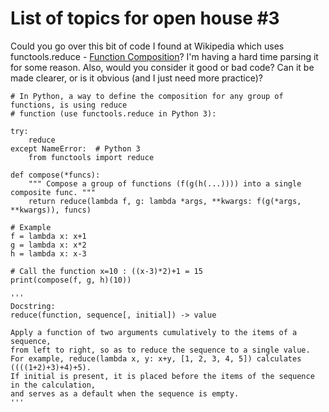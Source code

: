 # List of topics for open house #3

Could you go over this bit of code I found at Wikipedia which uses functools.reduce - [Function Composition](https://en.wikipedia.org/wiki/Function_composition_(computer_science))? I'm having a hard time parsing it for some reason.
Also, would you consider it good or bad code? Can it be made clearer, or is it obvious (and I just need more practice)?

```
# In Python, a way to define the composition for any group of functions, is using reduce 
# function (use functools.reduce in Python 3):

try:
    reduce
except NameError:  # Python 3
    from functools import reduce

def compose(*funcs):
    """ Compose a group of functions (f(g(h(...)))) into a single composite func. """
    return reduce(lambda f, g: lambda *args, **kwargs: f(g(*args, **kwargs)), funcs)

# Example
f = lambda x: x+1
g = lambda x: x*2
h = lambda x: x-3

# Call the function x=10 : ((x-3)*2)+1 = 15
print(compose(f, g, h)(10))

'''
Docstring:
reduce(function, sequence[, initial]) -> value

Apply a function of two arguments cumulatively to the items of a sequence,
from left to right, so as to reduce the sequence to a single value.
For example, reduce(lambda x, y: x+y, [1, 2, 3, 4, 5]) calculates ((((1+2)+3)+4)+5).
If initial is present, it is placed before the items of the sequence in the calculation,
and serves as a default when the sequence is empty.
'''
```
